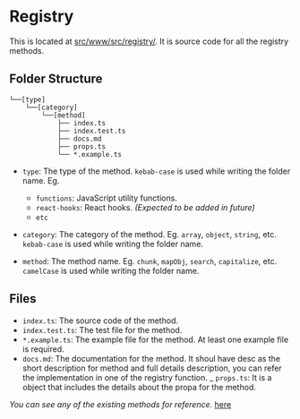 # Registry

This is located at [src/www/src/registry/](../src/www/src/registry/). It is source code for all the registry methods.

## Folder Structure

```
└──[type]
    └──[category]
        └──[method]
            ├── index.ts
            ├── index.test.ts
            ├── docs.md
            ├── props.ts
            └── *.example.ts
```

- `type`: The type of the method. `kebab-case` is used while writing the folder name. Eg.

  - `functions`: JavaScript utility functions.
  - `react-hooks`: React hooks. _(Expected to be added in future)_
  - `etc`

- `category`: The category of the method. Eg. `array`, `object`, `string`, etc. `kebab-case` is used while writing the folder name.

- `method`: The method name. Eg. `chunk`, `mapObj`, `search`, `capitalize`, etc. `camelCase` is used while writing the folder name.

## Files

- `index.ts`: The source code of the method.
- `index.test.ts`: The test file for the method.
- `*.example.ts`: The example file for the method. At least one example file is required.
- `docs.md`: The documentation for the method.
  It shoul have desc as the short description for method and full details description, you can refer the implementation in one of the registry function.
_ `props.ts`: It is a object that includes the details about the propa for the method.

_You can see any of the existing methods for reference._ [here](../src/www/src/registry/)

